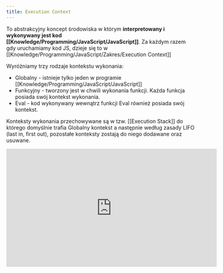 ```yaml
---
title: Execution Context
---
```


To abstrakcyjny koncept środowiska w którym **interpretowany i wykonywany jest kod [[Knowledge/Programming/JavaScript/JavaScript]]**. Za każdym razem gdy uruchamiamy kod JS, dzieje się to w [[Knowledge/Programming/JavaScript/Zakres/Execution Context]]

Wyróżniamy trzy rodzaje kontekstu wykonania: 
- Globalny - istnieje tylko jeden w programie [[Knowledge/Programming/JavaScript/JavaScript]]
- Funkcyjny - tworzony jest w chwili wykonania funkcji. Każda funkcja posiada swój kontekst wykonania.
- Eval - kod wykonywany wewnątrz funkcji Eval również posiada swój kontekst.

Konteksty wykonania przechowywane są w tzw. [[Execution Stack]] do którego domyślnie trafia Globalny kontekst a następnie według zasady LIFO (last in, first out), pozostałe konteksty zostają do niego dodawane oraz usuwane. 

<iframe width="560" height="315" src="https://www.youtube.com/embed/Hb0RG60gwh8" title="YouTube video player" frameborder="0" allow="accelerometer; autoplay; clipboard-write; encrypted-media; gyroscope; picture-in-picture" allowfullscreen></iframe>